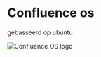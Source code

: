 # Confluence os
gebasseerd op ubuntu

![Confluence OS logo]([https://raw.githubusercontent.com/3spress0/Confluence-os/main/image-assets/logo/final-no-bg-1.png](https://raw.githubusercontent.com/3spress0/Confluence-os/refs/heads/main/image-assets/logo/final-no-bg-1.png?token=GHSAT0AAAAAADKYMPC2OXKTHJV6H35NZFQM2GKS5WA))
